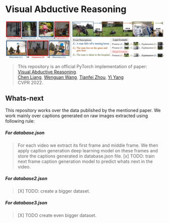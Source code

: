 # Visual Abductive Reasoning

<div align="center">
  <img src="assets/github_example.png">
</div>

> This repository is an official PyTorch implementation of paper:<br>
> [Visual Abductive Reasoning](https://arxiv.org/abs/2203.14040).<br>
> [Chen Liang](https://leonnnop.github.io/), [Wenguan Wang](https://sites.google.com/view/wenguanwang/), [Tianfei Zhou](https://www.tfzhou.com/), [Yi Yang](https://scholar.google.com/citations?user=RMSuNFwAAAAJ&hl=zh-CN) <br>
> CVPR 2022.

## Whats-next

This repository works over the data published by the mentioned paper. We work mainly over captions generated on raw images extracted using following rule:

##### For database.json 
> For each video we extract its first frame and middle frame.
> We then apply caption generation deep learning model on these frames and store the captions generated in database.json file.
> [x] TODO: train next frame caption generation model to predict whats next in the video.


##### For database2.json
> [X] TODO: create a bigger dataset.


##### For database3.json
> [X] TODO create even bigger dataset.